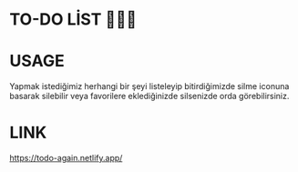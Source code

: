 # TO-DO LİST 📝📝📝

# USAGE 
Yapmak istediğimiz herhangi bir şeyi listeleyip bitirdiğimizde silme iconuna basarak silebilir veya favorilere eklediğinizde 
silsenizde orda görebilirsiniz.

# LINK 
https://todo-again.netlify.app/
